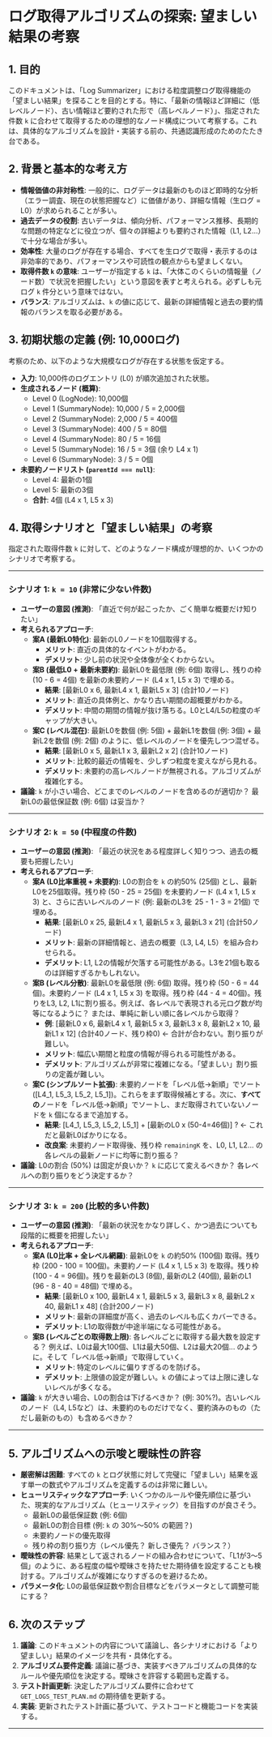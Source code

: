 # ログ取得アルゴリズムの探索: 望ましい結果の考察

## 1. 目的

このドキュメントは、「Log Summarizer」における粒度調整ログ取得機能の「望ましい結果」を探ることを目的とする。特に、「最新の情報ほど詳細に（低レベルノード）、古い情報ほど要約された形で（高レベルノード）」、指定された件数 `k` に合わせて取得するための理想的なノード構成について考察する。これは、具体的なアルゴリズムを設計・実装する前の、共通認識形成のためのたたき台である。

## 2. 背景と基本的な考え方

*   **情報価値の非対称性**: 一般的に、ログデータは最新のものほど即時的な分析（エラー調査、現在の状態把握など）に価値があり、詳細な情報（生ログ = L0）が求められることが多い。
*   **過去データの役割**: 古いデータは、傾向分析、パフォーマンス推移、長期的な問題の特定などに役立つが、個々の詳細よりも要約された情報（L1, L2...）で十分な場合が多い。
*   **効率性**: 大量のログが存在する場合、すべてを生ログで取得・表示するのは非効率的であり、パフォーマンスや可読性の観点からも望ましくない。
*   **取得件数 `k` の意味**: ユーザーが指定する `k` は、「大体このくらいの情報量（ノード数）で状況を把握したい」という意図を表すと考えられる。必ずしも元ログ `k` 件分という意味ではない。
*   **バランス**: アルゴリズムは、`k` の値に応じて、最新の詳細情報と過去の要約情報のバランスを取る必要がある。

## 3. 初期状態の定義 (例: 10,000ログ)

考察のため、以下のような大規模なログが存在する状態を仮定する。

*   **入力**: 10,000件のログエントリ (L0) が順次追加された状態。
*   **生成されるノード (概算)**:
    *   Level 0 (LogNode): 10,000個
    *   Level 1 (SummaryNode): 10,000 / 5 = 2,000個
    *   Level 2 (SummaryNode): 2,000 / 5 = 400個
    *   Level 3 (SummaryNode): 400 / 5 = 80個
    *   Level 4 (SummaryNode): 80 / 5 = 16個
    *   Level 5 (SummaryNode): 16 / 5 = 3個 (余り L4 x 1)
    *   Level 6 (SummaryNode): 3 / 5 = 0個
*   **未要約ノードリスト (`parentId === null`)**:
    *   Level 4: 最新の1個
    *   Level 5: 最新の3個
    *   **合計**: 4個 (L4 x 1, L5 x 3)

## 4. 取得シナリオと「望ましい結果」の考察

指定された取得件数 `k` に対して、どのようなノード構成が理想的か、いくつかのシナリオで考察する。

---

### シナリオ 1: `k = 10` (非常に少ない件数)

*   **ユーザーの意図 (推測)**: 「直近で何が起こったか、ごく簡単な概要だけ知りたい」
*   **考えられるアプローチ**:
    *   **案A (最新L0特化)**: 最新のL0ノードを10個取得する。
        *   **メリット**: 直近の具体的なイベントがわかる。
        *   **デメリット**: 少し前の状況や全体像が全くわからない。
    *   **案B (最低L0 + 最新未要約)**: 最新L0を最低限 (例: 6個) 取得し、残りの枠 (10 - 6 = 4個) を最新の未要約ノード (L4 x 1, L5 x 3) で埋める。
        *   **結果**: [最新L0 x 6, 最新L4 x 1, 最新L5 x 3] (合計10ノード)
        *   **メリット**: 直近の具体例と、かなり古い期間の超概要がわかる。
        *   **デメリット**: 中間の期間の情報が抜け落ちる。L0とL4/L5の粒度のギャップが大きい。
    *   **案C (レベル混在)**: 最新L0を数個 (例: 5個) + 最新L1を数個 (例: 3個) + 最新L2を数個 (例: 2個) のように、低レベルのノードを優先しつつ混ぜる。
        *   **結果**: [最新L0 x 5, 最新L1 x 3, 最新L2 x 2] (合計10ノード)
        *   **メリット**: 比較的最近の情報を、少しずつ粒度を変えながら見れる。
        *   **デメリット**: 未要約の高レベルノードが無視される。アルゴリズムが複雑化する。
*   **議論**: `k` が小さい場合、どこまでのレベルのノードを含めるのが適切か？ 最新L0の最低保証数 (例: 6個) は妥当か？

---

### シナリオ 2: `k = 50` (中程度の件数)

*   **ユーザーの意図 (推測)**: 「最近の状況をある程度詳しく知りつつ、過去の概要も把握したい」
*   **考えられるアプローチ**:
    *   **案A (L0比率重視 + 未要約)**: L0の割合を `k` の約50% (25個) とし、最新L0を25個取得。残り枠 (50 - 25 = 25個) を未要約ノード (L4 x 1, L5 x 3) と、さらに古いレベルのノード (例: 最新のL3を 25 - 1 - 3 = 21個) で埋める。
        *   **結果**: [最新L0 x 25, 最新L4 x 1, 最新L5 x 3, 最新L3 x 21] (合計50ノード)
        *   **メリット**: 最新の詳細情報と、過去の概要（L3, L4, L5）を組み合わせられる。
        *   **デメリット**: L1, L2の情報が欠落する可能性がある。L3を21個も取るのは詳細すぎるかもしれない。
    *   **案B (レベル分散)**: 最新L0を最低限 (例: 6個) 取得。残り枠 (50 - 6 = 44個)。未要約ノード (L4 x 1, L5 x 3) を取得。残り枠 (44 - 4 = 40個)。残りをL3, L2, L1に割り振る。例えば、各レベルで表現される元ログ数が均等になるように？ または、単純に新しい順に各レベルから取得？
        *   **例**: [最新L0 x 6, 最新L4 x 1, 最新L5 x 3, 最新L3 x 8, 最新L2 x 10, 最新L1 x 12] (合計40ノード、残り枠0) ← 合計が合わない。割り振りが難しい。
        *   **メリット**: 幅広い期間と粒度の情報が得られる可能性がある。
        *   **デメリット**: アルゴリズムが非常に複雑になる。「望ましい」割り振りの定義が難しい。
    *   **案C (シンプルソート拡張)**: 未要約ノードを「レベル低→新順」でソート ([L4_1, L5_3, L5_2, L5_1])。これらをまず取得候補とする。次に、**すべての**ノードを「レベル低→新順」でソートし、まだ取得されていないノードを `k` 個になるまで追加する。
        *   **結果**: [L4_1, L5_3, L5_2, L5_1] + [最新のL0 x (50-4=46個)] ? ← これだと最新L0ばかりになる。
        *   **改良案**: 未要約ノード取得後、残り枠 `remainingK` を、L0, L1, L2... の各レベルの最新ノードに均等に割り振る？
*   **議論**: L0の割合 (50%) は固定が良いか？ `k` に応じて変えるべきか？ 各レベルへの割り振りをどう決定するか？

---

### シナリオ 3: `k = 200` (比較的多い件数)

*   **ユーザーの意図 (推測)**: 「最新の状況をかなり詳しく、かつ過去についても段階的に概要を把握したい」
*   **考えられるアプローチ**:
    *   **案A (L0比率 + 全レベル網羅)**: 最新L0を `k` の約50% (100個) 取得。残り枠 (200 - 100 = 100個)。未要約ノード (L4 x 1, L5 x 3) を取得。残り枠 (100 - 4 = 96個)。残りを最新のL3 (8個), 最新のL2 (40個), 最新のL1 (96 - 8 - 40 = 48個) で埋める。
        *   **結果**: [最新L0 x 100, 最新L4 x 1, 最新L5 x 3, 最新L3 x 8, 最新L2 x 40, 最新L1 x 48] (合計200ノード)
        *   **メリット**: 最新の詳細度が高く、過去のレベルも広くカバーできる。
        *   **デメリット**: L1の取得数が中途半端になる可能性がある。
    *   **案B (レベルごとの取得数上限)**: 各レベルごとに取得する最大数を設定する？ 例えば、L0は最大100個、L1は最大50個、L2は最大20個... のように。そして「レベル低→新順」で取得していく。
        *   **メリット**: 特定のレベルに偏りすぎるのを防げる。
        *   **デメリット**: 上限値の設定が難しい。`k` の値によっては上限に達しないレベルが多くなる。
*   **議論**: `k` が大きい場合、L0の割合は下げるべきか？ (例: 30%?)。古いレベルのノード（L4, L5など）は、未要約のものだけでなく、要約済みのもの（ただし最新のもの）も含めるべきか？

---

## 5. アルゴリズムへの示唆と曖昧性の許容

*   **厳密解は困難**: すべての `k` とログ状態に対して完璧に「望ましい」結果を返す単一の数式やアルゴリズムを定義するのは非常に難しい。
*   **ヒューリスティックなアプローチ**: いくつかのルールや優先順位に基づいた、現実的なアルゴリズム（ヒューリスティック）を目指すのが良さそう。
    *   最新L0の最低保証数 (例: 6個)
    *   最新L0の割合目標 (例: `k` の 30%～50% の範囲？)
    *   未要約ノードの優先取得
    *   残り枠の割り振り方（レベル優先？ 新しさ優先？ バランス？）
*   **曖昧性の許容**: 結果として返されるノードの組み合わせについて、「L1が3～5個」のように、ある程度の幅や曖昧さを持たせた期待値を設定することも検討する。アルゴリズムが複雑になりすぎるのを避けるため。
*   **パラメータ化**: L0の最低保証数や割合目標などをパラメータとして調整可能にする？

## 6. 次のステップ

1.  **議論**: このドキュメントの内容について議論し、各シナリオにおける「より望ましい」結果のイメージを共有・具体化する。
2.  **アルゴリズム要件定義**: 議論に基づき、実装すべきアルゴリズムの具体的なルールや優先順位を決定する。曖昧さを許容する範囲も定義する。
3.  **テスト計画更新**: 決定したアルゴリズム要件に合わせて `GET_LOGS_TEST_PLAN.md` の期待値を更新する。
4.  **実装**: 更新されたテスト計画に基づいて、テストコードと機能コードを実装する。

---